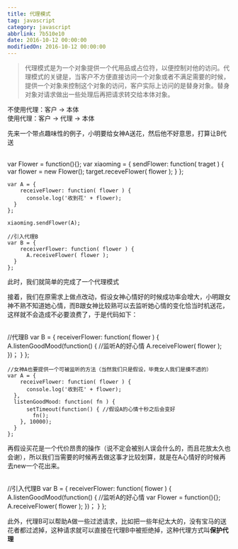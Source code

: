 ```yaml
---
title: 代理模式
tag: javascript
category: javascript
abbrlink: 7b510e10
date: 2016-10-12 00:00:00
modifiedOn: 2016-10-12 00:00:00
---
```


> 代理模式是为一个对象提供一个代用品或占位符，以便控制对他的访问。代理模式的关键是，当客户不方便直接访问一个对象或者不满足需要的时候，提供一个对象来控制这个对象的访问，客户实际上访问的是替身对象。替身对象对请求做出一些处理后再把请求转交给本体对象。

不使用代理：客户 → 本体  
使用代理：客户 → 代理 → 本体

<!-- more -->

先来一个带点趣味性的例子，小明要给女神A送花，然后他不好意思，打算让B代送


​    
    var Flower = function(){};
    var xiaoming = {
        sendFlower: function( traget ) {
          var flower = new Flower();
          target.receveFlower( flower );
        }
    };
    
    var A = {
        receiveFlower: function( flower ) {
          console.log('收到花' + flower);
      }
    };
    
    xiaoming.sendFlower(A);
    
    //引入代理B
    var B = {
        receiverFlower: function( flower ) {
          A.receiveFlower( flower );
      }
    };

此时，我们就简单的完成了一个代理模式

接着，我们在原需求上做点改动，假设女神心情好的时候成功率会增大，小明跟女神不熟不知道她心情，而B跟女神比较熟可以去监听她心情的变化恰当时机送花，这样就不会造成不必要浪费了，于是代码如下：


​    
    //代理B
    var B = {
        receiverFlower: function( flower ) {
          A.listenGoodMood(function() { //监听A的好心情
            A.receiveFlower( flower );
        })；
      }
    };
    
    //女神A也要提供一个可被监听的方法（当然我们只是假设，毕竟女人我们是摸不透的）
    var A = {
        receiveFlower: function( flower ) {
          console.log('收到花' + flower);
      },
      listenGoodMood: function( fn ) {
          setTimeout(function() { //假设A的心情十秒之后会变好
            fn();
        }, 10000);
      }
    };

再假设买花是一个代价昂贵的操作（说不定会被别人误会什么的，而且花放太久也会谢），所以我们当需要的时候再去做这事才比较划算，就是在A心情好的时候再去new一个花出来。


​    
    //引入代理B
    var B = {
        receiverFlower: function( flower ) {
          A.listenGoodMood(function() { //监听A的好心情
            var Flower = function(){};
          A.receiveFlower( flower );
        })；
      }
    };

此外，代理B可以帮助A做一些过滤请求，比如把一些年纪太大的，没有宝马的送花者都过滤掉，这种请求就可以直接在代理B中被拒绝掉，这种代理方式叫**保护代理**

